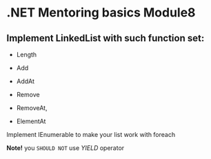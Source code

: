# .NET Mentoring basics Module8

## Implement LinkedList with such function set:

- Length

- Add

- AddAt

- Remove

- RemoveAt,

- ElementAt

Implement IEnumerable to make your list work with foreach 

**Note!** you `SHOULD NOT` use *YIELD* operator